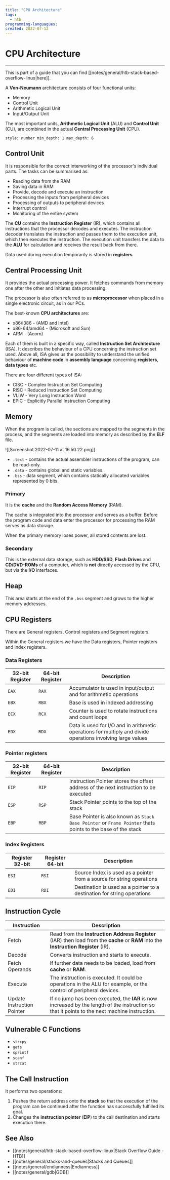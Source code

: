 ```yaml
---
title: "CPU Architecture"
tags:
  - htb
programming-languagues:
created: 2022-07-12
---
```

# CPU Architecture
---
This is part of a guide that you can find [[notes/general/htb-stack-based-overflow-linux|here]].

A **Von-Neumann** architecture consists of four functional units:
- Memory
- Control Unit
- Arithmetic Logical Unit
- Input/Output Unit

The most important units, **Arithmetic Logical Unit** (ALU) and **Control Unit** (CU), are combined in the actual **Central Processing Unit** (CPU).

```toc
style: number min_depth: 1 max_depth: 6 
```

## Control Unit
It is responsible for the correct interworking of the processor's individual parts. The tasks can be summarised as:

- Reading data from the RAM
- Saving data in RAM
- Provide, decode and execute an instruction
- Processing the inputs from peripheral devices
- Processing of outputs to peripheral devices
- Interrupt control
- Monitoring of the entire system

The **CU** contains the **Instruction Register** (IR), which contains all instructions that the processor decodes and executes. The instruction decoder translates the instruction and passes them to the execution unit, which then executes the instruction. The execution unit transfers the data to the **ALU** for calculation and receives the result back from there.

Data used during execution temporarily is stored in **registers**.

## Central Processing Unit
It provides the actual processing power. It fetches commands from memory one after the other and initiates data processing.

The processor is also often referred to as **microprocessor** when placed in a single electronic circuit, as in our PCs.

The best-known **CPU architectures** are:
- x86/i386 - (AMD and Intel)
- x86-64/amd64 - (Microsoft and Sun)
- ARM - (Acorn)

Each of them is built in a specific way, called **Instruction Set Architecture** (ISA). It describes the behaviour of a CPU concerning the instruction set used. Above all, ISA gives us the possibility to understand the unified behaviour of **machine code** in **assembly language** concerning **registers**, **data types** etc.

There are four different types of ISA:
- CISC - Complex Instruction Set Computing
- RISC - Reduced Instruction Set Computing
- VLIW - Very Long Instruction Word
- EPIC - Explicitly Parallel Instruction Computing

## Memory
When the program is called, the sections are mapped to the segments in the process, and the segments are loaded into memory as described by the **ELF** file.

![[Screenshot 2022-07-11 at 16.50.22.png]]

- `.text` - contains the actual assembler instructions of the program, can be read-only.
- `.data` - contains global and static variables.
- `.bss` - data segment, which contains statically allocated variables represented by 0 bits.

### Primary
It is the **cache** and the **Random Access Memory** (RAM).

The cache is integrated into the processor and serves as a buffer. Before the program code and data enter the processor for processing the RAM serves as data storage.

When the primary memory loses power, all stored contents are lost.

### Secondary
This is the external data storage,  such as **HDD/SSD**, **Flash Drives** and **CD/DVD-ROMs** of a computer, which is **not** directly accessed by the CPU, but via the **I/O** interfaces.

## Heap
This area starts at the end of the `.bss` segment and grows to the higher memory addresses.

## CPU Registers
There are General registers, Control registers and Segment registers.

Within the General registers we have the Data registers, Pointer registers and Index registers.

### Data Registers
| **32-bit Register** | **64-bit Register** | **Description** |
| --- | --- | --- |
| `EAX` | `RAX` | Accumulator is used in input/output and for arithmetic operations |
| `EBX` | `RBX` | Base is used in indexed addressing |
| `ECX` | `RCX` | Counter is used to rotate instructions and count loops |
| `EDX` | `RDX` | Data is used for I/O and in arithmetic operations for multiply and divide operations involving large values |

### Pointer registers
| **32-bit Register** | **64-bit Register** | **Description** |
| --- | --- | --- |
| `EIP` | `RIP` | Instruction Pointer stores the offset address of the next instruction to be executed |
| `ESP` | `RSP` | Stack Pointer points to the top of the stack |
| `EBP` | `RBP` | Base Pointer is also known as `Stack Base Pointer` or `Frame Pointer` thats points to the base of the stack |

### Index Registers
| **Register 32-bit** | **Register 64-bit** | **Description** |
| --- | --- | --- |
| `ESI` | `RSI` | Source Index is used as a pointer from a source for string operations |
| `EDI` | `RDI` | Destination is used as a pointer to a destination for string operations |

## Instruction Cycle
| Instruction                | Description                                                                                                                                    |
| -------------------------- | ---------------------------------------------------------------------------------------------------------------------------------------------- |
| Fetch                      | Read from the **Instruction Address Register** (IAR) then load from the **cache** or **RAM** into the **Instruction Register** (IR).           |
| Decode                     | Converts instruction and starts to execute.                                                                                                    |
| Fetch Operands             | If further data needs to be loaded, load from **cache** or **RAM**.                                                                            |
| Execute                    | The instruction is executed. It could be operations in the ALU for example, or the control of peripheral devices.                              |
| Update Instruction Pointer | If no jump has been executed, the **IAR** is now increased by the length of the instruction so that it points to the next machine instruction. |

## Vulnerable C Functions
- `strcpy`
- `gets`
- `sprintf`
- `scanf`
- `strcat`

## The Call Instruction
It performs two operations:

1. Pushes the return address onto the **stack** so that the execution of the program can be continued after the function has successfully fulfilled its goal.
2. Changes the **instruction pointer** (**EIP**) to the call destination and starts execution there.

## See Also
- [[notes/general/htb-stack-based-overflow-linux|Stack Overflow Guide - HTB]]
- [[notes/general/stacks-and-queues|Stacks and Queues]]
- [[notes/general/endianness|Endianness]]
- [[notes/general/gdb|GDB]]